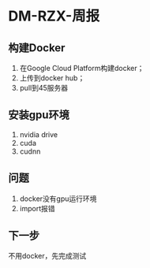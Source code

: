 # DM-RZX-周报
## 构建Docker
1. 在Google Cloud Platform构建docker；  
2. 上传到docker hub；
3. pull到45服务器
## 安装gpu环境
1. nvidia drive
2. cuda
3. cudnn
## 问题
1. docker没有gpu运行环境
2. import报错
## 下一步
不用docker，先完成测试

